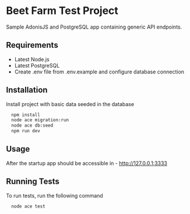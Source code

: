 # Beet Farm Test Project

Sample AdonisJS and PostgreSQL app containing generic API endpoints.

## Requirements

- Latest Node.js
- Latest PostgreSQL
- Create .env file from .env.example and configure database connection

## Installation

Install project with basic data seeded in the database

```bash
  npm install
  node ace migration:run
  node ace db:seed
  npm run dev
```
## Usage

After the startup app should be accessible in - http://127.0.0.1:3333

## Running Tests

To run tests, run the following command

```bash
  node ace test
```
